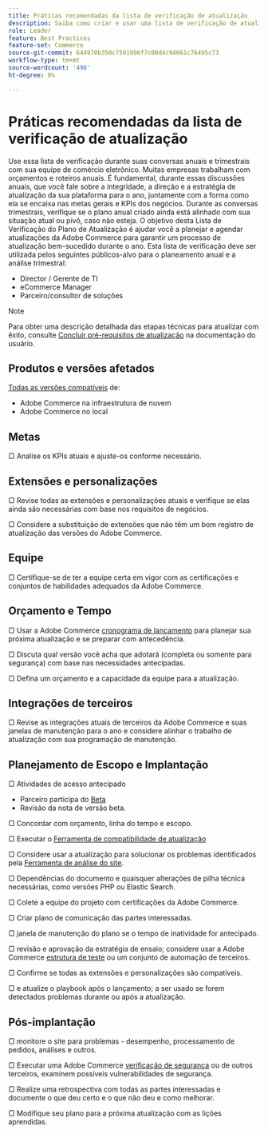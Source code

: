 ```yaml
---
title: Práticas recomendadas da lista de verificação de atualização
description: Saiba como criar e usar uma lista de verificação de atualização para planejar sua estratégia de atualização do Adobe Commerce e do Magento Open Source.
role: Leader
feature: Best Practices
feature-set: Commerce
source-git-commit: 644970b350c7591896f7c00d4c94661c76495c73
workflow-type: tm+mt
source-wordcount: '498'
ht-degree: 0%

---
```



# Práticas recomendadas da lista de verificação de atualização

Use essa lista de verificação durante suas conversas anuais e trimestrais com sua equipe de comércio eletrônico. Muitas empresas trabalham com orçamentos e roteiros anuais. É fundamental, durante essas discussões anuais, que você fale sobre a integridade, a direção e a estratégia de atualização da sua plataforma para o ano, juntamente com a forma como ela se encaixa nas metas gerais e KPIs dos negócios. Durante as conversas trimestrais, verifique se o plano anual criado ainda está alinhado com sua situação atual ou pivô, caso não esteja. O objetivo desta Lista de Verificação do Plano de Atualização é ajudar você a planejar e agendar atualizações da Adobe Commerce para garantir um processo de atualização bem-sucedido durante o ano. Esta lista de verificação deve ser utilizada pelos seguintes públicos-alvo para o planeamento anual e a análise trimestral:

- Director / Gerente de TI
- eCommerce Manager
- Parceiro/consultor de soluções

>[!NOTE]
>
>Para obter uma descrição detalhada das etapas técnicas para atualizar com êxito, consulte [Concluir pré-requisitos de atualização](../../../upgrade/prepare/prerequisites.md) na documentação do usuário.

## Produtos e versões afetados

[Todas as versões compatíveis](../../../release/versions.md) de:

- Adobe Commerce na infraestrutura de nuvem
- Adobe Commerce no local

## Metas

▢ Analise os KPIs atuais e ajuste-os conforme necessário.

## Extensões e personalizações

▢ Revise todas as extensões e personalizações atuais e verifique se elas ainda são necessárias com base nos requisitos de negócios.

▢ Considere a substituição de extensões que não têm um bom registro de atualização das versões do Adobe Commerce.

## Equipe

▢ Certifique-se de ter a equipe certa em vigor com as certificações e conjuntos de habilidades adequados da Adobe Commerce.

## Orçamento e Tempo

▢ Usar a Adobe Commerce [cronograma de lançamento](../../../release/schedule.md) para planejar sua próxima atualização e se preparar com antecedência.

▢ Discuta qual versão você acha que adotará (completa ou somente para segurança) com base nas necessidades antecipadas.

▢ Defina um orçamento e a capacidade da equipe para a atualização.

## Integrações de terceiros

▢ Revise as integrações atuais de terceiros da Adobe Commerce e suas janelas de manutenção para o ano e considere alinhar o trabalho de atualização com sua programação de manutenção.

## Planejamento de Escopo e Implantação

▢ Atividades de acesso antecipado

- Parceiro participa do [Beta](../../../release/beta-program.md)
- Revisão da nota de versão beta.

▢ Concordar com orçamento, linha do tempo e escopo.

▢ Executar o [Ferramenta de compatibilidade de atualização](../../../upgrade/upgrade-compatibility-tool/overview.md)

▢ Considere usar a atualização para solucionar os problemas identificados pela [Ferramenta de análise do site](../../../tools/site-wide-analysis-tool/intro.md).

▢ Dependências do documento e quaisquer alterações de pilha técnica necessárias, como versões PHP ou Elastic Search.

▢ Colete a equipe do projeto com certificações da Adobe Commerce.

▢ Criar plano de comunicação das partes interessadas.

▢ janela de manutenção do plano se o tempo de inatividade for antecipado.

▢ revisão e aprovação da estratégia de ensaio; considere usar a Adobe Commerce [estrutura de teste](https://developer.adobe.com/commerce/testing/) ou um conjunto de automação de terceiros.

▢ Confirme se todas as extensões e personalizações são compatíveis.

▢ e atualize o playbook após o lançamento; a ser usado se forem detectados problemas durante ou após a atualização.

## Pós-implantação

▢ monitore o site para problemas - desempenho, processamento de pedidos, análises e outros.

▢ Executar uma Adobe Commerce [verificação de segurança](https://account.magento.com/scanner/dashboard/) ou de outros terceiros, examinem possíveis vulnerabilidades de segurança.

▢ Realize uma retrospectiva com todas as partes interessadas e documente o que deu certo e o que não deu e como melhorar.

▢ Modifique seu plano para a próxima atualização com as lições aprendidas.

